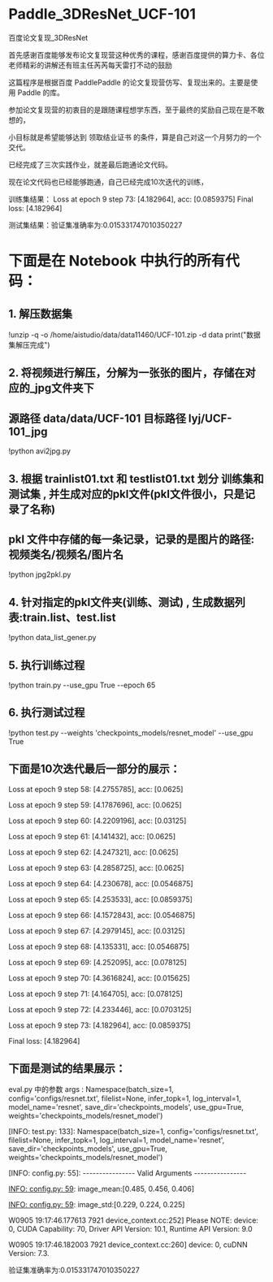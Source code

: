 # Paddle_3DResNet_UCF-101
百度论文复现_3DResNet

首先感谢百度能够发布论文复现营这种优秀的课程，感谢百度提供的算力卡、各位老师精彩的讲解还有班主任芮芮每天雷打不动的鼓励

这篇程序是根据百度 PaddlePaddle 的论文复现营仿写、复现出来的。主要是使用  Paddle  的库。

参加论文复现营的初衷目的是跟随课程想学东西，至于最终的奖励自己现在是不敢想的，

小目标就是希望能够达到 领取结业证书 的条件，算是自己对这一个月努力的一个交代。

已经完成了三次实践作业，就差最后跑通论文代码。


现在论文代码也已经能够跑通，自己已经完成10次迭代的训练，

训练集结果： Loss at epoch 9 step 73: [4.182964], acc: [0.0859375]
            Final loss: [4.182964]

测试集结果：验证集准确率为:0.015331747010350227


# 下面是在 Notebook 中执行的所有代码：

## 1. 解压数据集
!unzip -q -o /home/aistudio/data/data11460/UCF-101.zip -d data
print("数据集解压完成")

## 2. 将视频进行解压，分解为一张张的图片，存储在对应的_jpg文件夹下
## 源路径 data/data/UCF-101     目标路径  lyj/UCF-101_jpg
!python avi2jpg.py

## 3. 根据 trainlist01.txt 和 testlist01.txt   划分 训练集和测试集 ,  并生成对应的pkl文件(pkl文件很小，只是记录了名称)
## pkl 文件中存储的每一条记录，记录的是图片的路径:    视频类名/视频名/图片名
!python jpg2pkl.py

## 4. 针对指定的pkl文件夹(训练、测试) ,   生成数据列表:train.list、test.list
!python data_list_gener.py

## 5. 执行训练过程
!python train.py --use_gpu True --epoch 65

## 6. 执行测试过程
!python test.py --weights 'checkpoints_models/resnet_model' --use_gpu True 


## 下面是10次迭代最后一部分的展示：
Loss at epoch 9 step 58: [4.2755785], acc: [0.0625]

Loss at epoch 9 step 59: [4.1787696], acc: [0.0625]

Loss at epoch 9 step 60: [4.2209196], acc: [0.03125]

Loss at epoch 9 step 61: [4.141432], acc: [0.0625]

Loss at epoch 9 step 62: [4.247321], acc: [0.0625]

Loss at epoch 9 step 63: [4.2858725], acc: [0.0625]

Loss at epoch 9 step 64: [4.230678], acc: [0.0546875]

Loss at epoch 9 step 65: [4.253533], acc: [0.0859375]

Loss at epoch 9 step 66: [4.1572843], acc: [0.0546875]

Loss at epoch 9 step 67: [4.2979145], acc: [0.03125]

Loss at epoch 9 step 68: [4.135331], acc: [0.0546875]

Loss at epoch 9 step 69: [4.252095], acc: [0.078125]

Loss at epoch 9 step 70: [4.3616824], acc: [0.015625]

Loss at epoch 9 step 71: [4.164705], acc: [0.078125]

Loss at epoch 9 step 72: [4.233446], acc: [0.0703125]

Loss at epoch 9 step 73: [4.182964], acc: [0.0859375]

Final loss: [4.182964]


## 下面是测试的结果展示：

eval.py 中的参数 args :  Namespace(batch_size=1, config='configs/resnet.txt', filelist=None, infer_topk=1, log_interval=1, model_name='resnet', save_dir='checkpoints_models', 
use_gpu=True, weights='checkpoints_models/resnet_model')

[INFO: test.py:  133]: Namespace(batch_size=1, config='configs/resnet.txt', filelist=None, infer_topk=1, log_interval=1, model_name='resnet', save_dir='checkpoints_models', 
use_gpu=True, weights='checkpoints_models/resnet_model')

[INFO: config.py:   55]: ---------------- Valid Arguments ----------------

[INFO: config.py:   57]: MODEL:

[INFO: config.py:   59]:     name:resnet

[INFO: config.py:   59]:     format:pkl

[INFO: config.py:   59]:     num_classes:101

[INFO: config.py:   59]:     seg_num:1

[INFO: config.py:   59]:     seglen:16

[INFO: config.py:   59]:     image_mean:[0.485, 0.456, 0.406]

[INFO: config.py:   59]:     image_std:[0.229, 0.224, 0.225]

[INFO: config.py:   59]:     num_layers:50

[INFO: config.py:   57]: TRAIN:

[INFO: config.py:   59]:     epoch:1

[INFO: config.py:   59]:     short_size:240

[INFO: config.py:   59]:     target_size:112

[INFO: config.py:   59]:     num_reader_threads:1

[INFO: config.py:   59]:     buf_size:1024

[INFO: config.py:   59]:     batch_size:128

[INFO: config.py:   59]:     use_gpu:True

[INFO: config.py:   59]:     num_gpus:1

[INFO: config.py:   59]:     filelist:./lyj/train.list

[INFO: config.py:   59]:     learning_rate:0.01

[INFO: config.py:   59]:     learning_rate_decay:0.1

[INFO: config.py:   59]:     l2_weight_decay:0.0001

[INFO: config.py:   59]:     momentum:0.9

[INFO: config.py:   59]:     total_videos:80

[INFO: config.py:   57]: VALID:

[INFO: config.py:   59]:     seg_num:7

[INFO: config.py:   59]:     short_size:240

[INFO: config.py:   59]:     target_size:112

[INFO: config.py:   59]:     num_reader_threads:1

[INFO: config.py:   59]:     buf_size:1024

[INFO: config.py:   59]:     batch_size:1

[INFO: config.py:   59]:     filelist:./lyj/test.list

[INFO: config.py:   60]: -------------------------------------------------

W0905 19:17:46.177613  7921 device_context.cc:252] Please NOTE: device: 0, CUDA Capability: 70, Driver API Version: 10.1, Runtime API Version: 9.0

W0905 19:17:46.182003  7921 device_context.cc:260] device: 0, cuDNN Version: 7.3.

验证集准确率为:0.015331747010350227
